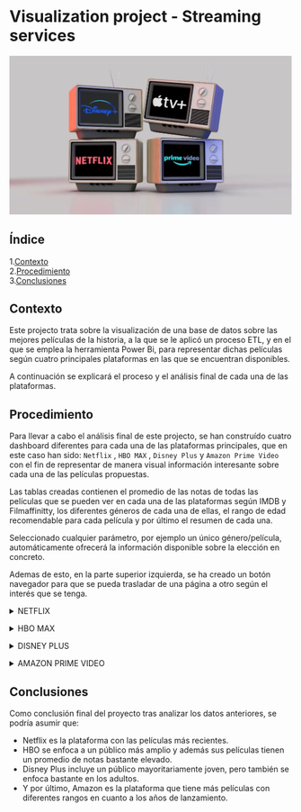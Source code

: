 # Visualization project - Streaming services
![](/images/plat.JPG)



## Índice
1.[Contexto](#contexto)\
2.[Procedimiento](#procedimiento)\
3.[Conclusiones](#conclusiones)
<a name="Contexto"/>

## Contexto
Este projecto trata sobre la visualización de una base de datos sobre las mejores películas de la historia, a la que se le aplicó un proceso ETL, y en el que se emplea  la herramienta Power Bi, para representar dichas películas según cuatro principales plataformas en las que se encuentran disponibles.

A continuación se explicará el proceso y el análisis final de cada una de las plataformas.

<a name="Procedimiento"/>

## Procedimiento
Para llevar a cabo el análisis final de este projecto, se han construído cuatro dashboard diferentes para cada una de las plataformas principales, que en este caso han sido: `Netflix` ,  `HBO MAX` , `Disney Plus` y `Amazon Prime Video` con el fin de representar de manera visual información interesante sobre cada una de las películas propuestas.

Las tablas creadas contienen el promedio de las notas de todas las películas que se pueden ver en cada una de las plataformas según IMDB y Filmaffinitty, los diferentes géneros de cada una de ellas, el rango de edad recomendable para cada película y por último el resumen de cada una.

Seleccionado cualquier parámetro, por ejemplo un único género/película, automáticamente ofrecerá la información disponible sobre la elección en concreto.

Ademas de esto, en la parte superior izquierda, se ha creado un botón navegador para que se pueda trasladar de una página a otro según el interés que se tenga.

<details>
<summary>NETFLIX</summary>
<br>
En primer lugar, en cuanto al análisis de los servicios de Netlfix, se puede observar según el gráfico de realease year, que las mejores películas de la historia que están disponibles en esta plataforma se concrentan mayoritariamente en el año 2015 con un recuento de 25 películas.

Por otro lado, principalmente están enfocadas a un público con edad comprendida entre los 15 años, y en segundo lugar a un target de personas adultas.
En última instancia, la nota media de todas las películas rondan un 5,9 según Filmaffinity y un 79 de 100 según IMDB.

Por tanto según este informe, Netlifx se enfoca a un público joven y adulto, con películas relativamente recientes y una nota media que ronda el 7 según ambas páginas de información sobre cine.

![FOTO](/images/netflix.PNG)

<br></details>
<details>
<summary>HBO MAX</summary>
<br>

En el caso de HBO MAX, observando el gráfico de realease year, las películas calificadas como las mejores de la hsiotria que están disponibles en esta plataforma, suelen centrarse alrededor del año 2015, pero a diferencia de Netflix, también encontramos una gran cantidad de películas de los años 2000.

Por otro lado, HBO MAX, se centra en un público más amplio, sobre todo a edades comprendidas entre los 12 y 15 años, y adultos. La nota media de todas las películas rondan un 6,3 según Filmaffinity y un 80 de 100 según IMDB.

En conclusión HBO MAX, a diferencia de Netlfix, amplía su público objetivo y dispone de películas con un rango mayor de lanzamiento. Además la nota media de películas es ligeramente más alta, con un promedio de 7,2.

![FOTO](/images/hbo.PNG)

<br></details>
<details>
<summary>DISNEY PLUS</summary>
<br>

Disney Plus por su parte, al igual que HBO se concentra en un público joven y adulto, con películas recientes, ya que la mayoría de los estrenos se concentran en el año 2015 y 2017.

La nota media de las películas es más baja que en las otras dos plataformas ya analizadas, con una nota media de 6,65.

![FOTO](/images/disney.PNG)

<br></details>
<details>
<summary>AMAZON PRIME VIDEO</summary>
<br>

Por último, para la plataforma de Amazon, se puede observar que sus películas están mas repartidas en cuanto a los años de lanzamiento, y se enfoca a un público mucho más amplio, incluyendo 'Para todos los públicos'. La nota media de sus películas ronda un promedio de 7,1. 

![FOTO](/images/prime.png)


<br></details>
<a name="Conclusiones"/>
## Conclusiones

Como conclusión final del proyecto tras analizar los datos anteriores, se podría asumir que:
- Netflix es la plataforma con las películas más recientes.
- HBO se enfoca a un público más amplio y además sus películas tienen un promedio de notas bastante elevado.
- Disney Plus incluye un público mayoritariamente joven, pero también se enfoca bastante en los adultos. 
- Y por último, Amazon es la plataforma que tiene más películas con diferentes rangos en cuanto a los años de lanzamiento. 
